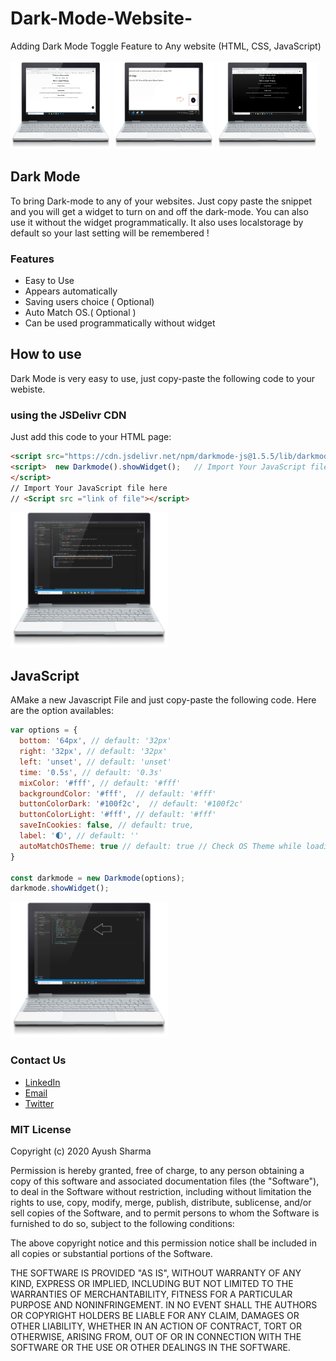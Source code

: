 # Dark-Mode-Website-
Adding Dark Mode Toggle Feature to Any website (HTML, CSS, JavaScript) </br>
</br>
<img src ="Screenshots/1.png" width= "32%" height ="50%"> <img src ="Screenshots/2.png" width= "32%" height ="50%"> <img src ="Screenshots/3.png" width= "32%" height ="50%">


## Dark Mode
To bring Dark-mode to any of your websites. Just copy paste the snippet and you will get a widget to turn on and off the dark-mode. You can also use it without the widget programmatically. It also uses localstorage by default so your last setting will be remembered !

### Features 
- Easy to Use
- Appears automatically
- Saving users choice ( Optional)
- Auto Match OS.( Optional )
- Can be used programmatically without widget

## How to use
Dark Mode  is very easy to use, just copy-paste the following code to your webiste.

### using the JSDelivr CDN
Just add this code to your HTML page:
```html
<script src="https://cdn.jsdelivr.net/npm/darkmode-js@1.5.5/lib/darkmode-js.min.js"></script>
<script>  new Darkmode().showWidget();   // Import Your JavaScript file here 
</script>
// Import Your JavaScript file here 
// <Script src ="link of file"></script>
```
<img src ="Screenshots/s1.png" width= "50%" height ="50%">

##  JavaScript
AMake a new Javascript File and just copy-paste the following code.
Here are the option availables:
```javascript
var options = {
  bottom: '64px', // default: '32px'
  right: '32px', // default: '32px'
  left: 'unset', // default: 'unset'
  time: '0.5s', // default: '0.3s'
  mixColor: '#fff', // default: '#fff'
  backgroundColor: '#fff',  // default: '#fff'
  buttonColorDark: '#100f2c',  // default: '#100f2c'
  buttonColorLight: '#fff', // default: '#fff'
  saveInCookies: false, // default: true,
  label: '🌓', // default: ''
  autoMatchOsTheme: true // default: true // Check OS Theme while loading the website
}

const darkmode = new Darkmode(options);
darkmode.showWidget();
```
<img src ="Screenshots/s2.png" width= "50%" height ="50%">


### Contact Us
* [LinkedIn](https://in.linkedin.com/in/sharmaayush981) 
* [Email](test1email320@gmail.com)
* [Twitter](https://twitter.com/i_ayush_sharma)

### MIT License

Copyright (c) 2020 Ayush Sharma

Permission is hereby granted, free of charge, to any person obtaining a copy
of this software and associated documentation files (the "Software"), to deal
in the Software without restriction, including without limitation the rights
to use, copy, modify, merge, publish, distribute, sublicense, and/or sell
copies of the Software, and to permit persons to whom the Software is
furnished to do so, subject to the following conditions:

The above copyright notice and this permission notice shall be included in all
copies or substantial portions of the Software.

THE SOFTWARE IS PROVIDED "AS IS", WITHOUT WARRANTY OF ANY KIND, EXPRESS OR
IMPLIED, INCLUDING BUT NOT LIMITED TO THE WARRANTIES OF MERCHANTABILITY,
FITNESS FOR A PARTICULAR PURPOSE AND NONINFRINGEMENT. IN NO EVENT SHALL THE
AUTHORS OR COPYRIGHT HOLDERS BE LIABLE FOR ANY CLAIM, DAMAGES OR OTHER
LIABILITY, WHETHER IN AN ACTION OF CONTRACT, TORT OR OTHERWISE, ARISING FROM,
OUT OF OR IN CONNECTION WITH THE SOFTWARE OR THE USE OR OTHER DEALINGS IN THE
SOFTWARE.
